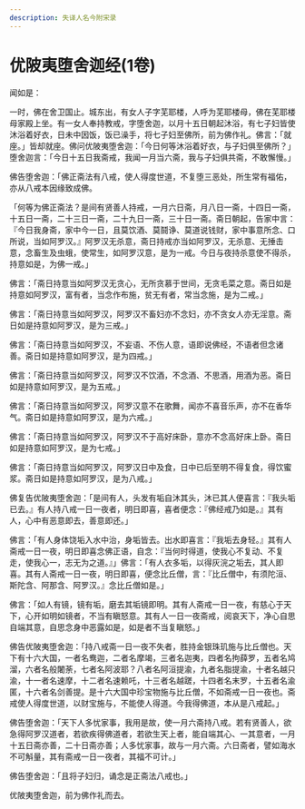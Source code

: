 ```yaml
---
description: 失译人名今附宋录
---
```


# 优陂夷堕舍迦经(1卷)

闻如是：

一时，佛在舍卫国止。城东出，有女人子字芜耶楼，人呼为芜耶楼母，佛在芜耶楼母家殿上坐。有一女人奉持教戒，字堕舍迦，以月十五日朝起沐浴，有七子妇皆使沐浴着好衣，日未中因饭，饭已澡手，将七子妇至佛所，前为佛作礼。佛言：「就座。」皆却就座。佛问优陂夷堕舍迦：「今日何等沐浴着好衣，与子妇俱至佛所？」堕舍迦言：「今日十五日我斋戒，我闻一月当六斋，我与子妇俱共斋，不敢懈慢。」

佛告堕舍迦：「佛正斋法有八戒，使人得度世道，不复堕三恶处，所生常有福佑，亦从八戒本因缘致成佛。

「何等为佛正斋法？是间有贤善人持戒，一月六日斋，月八日一斋，十四日一斋，十五日一斋，二十三日一斋，二十九日一斋，三十日一斋。斋日朝起，告家中言：『今日我身斋，家中今一日，且莫饮酒、莫鬪诤、莫道说钱财，家中事意所念、口所说，当如阿罗汉。』阿罗汉无杀意，斋日持戒亦当如阿罗汉，无杀意、无捶击意，念畜生及虫蛾，使常生，如阿罗汉意，是为一戒。今日与夜持杀意使不得杀，持意如是，为佛一戒。」

佛言：「斋日持意当如阿罗汉无贪心，无所贪慕于世间，无贪毛菜之意。斋日如是持意如阿罗汉，富有者，当念作布施，贫无有者，常当念施，是为二戒。」

佛言：「斋日持意当如阿罗汉，阿罗汉不畜妇亦不念妇，亦不贪女人亦无淫意。斋日如是持意如阿罗汉，是为三戒。」

佛言：「斋日持意当如阿罗汉，不妄语、不伤人意，语即说佛经，不语者但念诸善。斋日如是持意如阿罗汉，是为四戒。」

佛言：「斋日持意当如阿罗汉，阿罗汉不饮酒，不念酒、不思酒，用酒为恶。斋日如是持意如阿罗汉，是为五戒。」

佛言：「斋日持意当如阿罗汉，阿罗汉意不在歌舞，闻亦不喜音乐声，亦不在香华气。斋日如是持意如阿罗汉，是为六戒。」

佛言：「斋日持意当如阿罗汉，阿罗汉不于高好床卧，意亦不念高好床上卧。斋日如是持意如阿罗汉，是为七戒。」

佛言：「斋日持意当如阿罗汉，阿罗汉日中及食，日中已后至明不得复食，得饮蜜浆。斋日如是持意如阿罗汉，是为八戒。」

佛复告优陂夷堕舍迦：「是间有人，头发有垢自沐其头，沐已其人便喜言：『我头垢已去。』有人持八戒一日一夜者，明日即喜，喜者便念：『佛经戒乃如是。』其有人，心中有恶意即去，善意即还。」

佛言：「有人身体饶垢入水中治，身垢皆去。出水即喜言：『我垢去身轻。』其有人斋戒一日一夜，明日即喜念佛正语，自念：『当何时得道，使我心不复动、不复走，使我心一，志无为之道。』」佛言：「有人衣多垢，以得灰浣之垢去，其人即喜。其有人斋戒一日一夜，明日即喜，便念比丘僧，言：『比丘僧中，有须陀洹、斯陀含、阿那含、阿罗汉。』念比丘僧如是。」

佛言：「如人有镜，镜有垢，磨去其垢镜即明。其有人斋戒一日一夜，有慈心于天下，心开如明如镜者，不当有瞋怒意。其有人一日一夜斋戒，阅哀天下，净心自思自端其意，自思念身中恶露如是，如是者不当复瞋怒。」

佛告优陂夷堕舍迦：「持八戒斋一日一夜不失者，胜持金银珠玑施与比丘僧也。天下有十六大国，一者名鸯迦，二者名摩竭，三者名迦夷，四者名拘薛罗，五者名鸠溜，六者名般闍荼，七者名阿波耶？八者名阿洹提渝，九者名脂提渝，十者名越只渝，十一者名速摩，十二者名速赖吒，十三者名越蹉，十四者名末罗，十五者名渝匿，十六者名剑善提。是十六大国中珍宝物施与比丘僧，不如斋戒一日一夜也。斋戒使人得度世道，以财宝施与，不能使人得道。今我得佛道，本从是八戒起。」

佛告堕舍迦：「天下人多忧家事，我用是故，使一月六斋持八戒。若有贤善人，欲急得阿罗汉道者，若欲疾得佛道者，若欲生天上者，能自端其心、一其意者，一月十五日斋亦善，二十日斋亦善；人多忧家事，故与一月六斋。六日斋者，譬如海水不可斛量，其有斋戒一日一夜者，其福不可计。」

佛告堕舍迦：「且将子妇归，诵念是正斋法八戒也。」

优陂夷堕舍迦，前为佛作礼而去。

